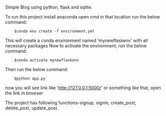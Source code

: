 Simple Blog using python, flask and sqlite.

To run this project
install anaconda
open cmd in that location
run the below command:

		$conda env create -f environment.yml
	

This will create a conda environment named 'mynewflaskenv' with all necessary packages
Now to activate the environment, run the below command:

		$conda activate mynewflaskenv


Then run the below command:

		$python app.py

now you will see link like 'http://127.0.0.1:5000/' or something like that, open the link in browser


The project has following functions-signup, signin, create_post, delete_post, update_post.